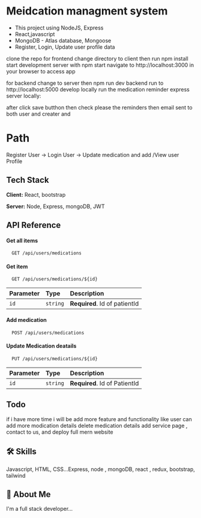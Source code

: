 # Meidcation managment system

- This project using NodeJS, Express
- React,javascript
- MongoDB - Atlas database, Mongoose
- Register, Login, Update user profile data 

clone the repo
for frontend
change directory to client then run npm install
start development server with npm start
navigate to http://localhost:3000 in your browser to access app

for backend 
change to server then npm run dev
backend run  to http://localhost:5000   develop locally run the medication reminder express server locally:

after click save butthon then check please the reminders then email sent to both user and creater and


# Path
Register User -> Login User -> Update medication and add /View user Profile

## Tech Stack

**Client:** React, bootstrap

**Server:** Node, Express, mongoDB, JWT

## API Reference

#### Get all items

```http
  GET /api/users/medications
```

#### Get item

```http
  GET /api/users/medications/${id}
```

| Parameter | Type     | Description                       |
| :-------- | :------- | :-------------------------------- |
| `id`      | `string` | **Required**. Id of patientId |

#### Add medication

```http
  POST /api/users/medications
```


#### Update Medication deatails

```http
  PUT /api/users/medications/${id}
```

| Parameter | Type     | Description                       |
| :-------- | :------- | :-------------------------------- |
| `id`      | `string` | **Required**. Id of PatientId |

## Todo
if i have more time i will be add more feature and functionality like
user can add more modication  details
delete medication details 
add service page , contact to us, 
and deploy full mern website 

## 🛠 Skills
Javascript, HTML, CSS...Express, node , mongoDB, react , redux, bootstrap, tailwind

## 🚀 About Me
I'm a full stack developer...
